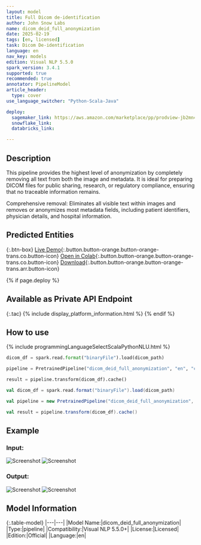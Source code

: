 ```yaml
---
layout: model
title: Full Dicom de-identification 
author: John Snow Labs
name: dicom_deid_full_anonymization
date: 2025-02-19
tags: [en, licensed]
task: Dicom De-identification
language: en
nav_key: models
edition: Visual NLP 5.5.0
spark_version: 3.4.1
supported: true
recommended: true
annotator: PipelineModel
article_header:
  type: cover
use_language_switcher: "Python-Scala-Java"

deploy:
  sagemaker_link: https://aws.amazon.com/marketplace/pp/prodview-jb2mn4ionsi2s
  snowflake_link: 
  databricks_link: 

---
```


## Description

This pipeline provides the highest level of anonymization by completely removing all text from both the image and metadata. It is ideal for preparing DICOM files for public sharing, research, or regulatory compliance, ensuring that no traceable information remains.

Comprehensive removal: Eliminates all visible text within images and removes or anonymizes most metadata fields, including patient identifiers, physician details, and hospital information.

## Predicted Entities

{:.btn-box}
[Live Demo](https://demo.johnsnowlabs.com/ocr/PP_DICOM_DEID/){:.button.button-orange.button-orange-trans.co.button-icon}
[Open in Colab](https://github.com/JohnSnowLabs/visual-nlp-workshop/blob/master/jupyter/Dicom/SparkOcrDicomPretrainedPipelines.ipynb){:.button.button-orange.button-orange-trans.co.button-icon}
[Download](https://s3.amazonaws.com/auxdata.johnsnowlabs.com/clinical/ocr/dicom_deid_full_anonymization_en_5.5.0_3.0_1737198071000.zip){:.button.button-orange.button-orange-trans.arr.button-icon}


{% if page.deploy %}
## Available as Private API Endpoint

{:.tac}
{% include display_platform_information.html %}
{% endif %}

## How to use

<div class="tabs-box" markdown="1">
{% include programmingLanguageSelectScalaPythonNLU.html %}

```python
dicom_df = spark.read.format("binaryFile").load(dicom_path)

pipeline = PretrainedPipeline("dicom_deid_full_anonymization", "en", "clinical/ocr")

result = pipeline.transform(dicom_df).cache()
```
```scala
val dicom_df = spark.read.format("binaryFile").load(dicom_path)

val pipeline = new PretrainedPipeline("dicom_deid_full_anonymization", "en", "clinical/ocr")

val result = pipeline.transform(dicom_df).cache()
```
</div>

## Example

### Input:
![Screenshot](/assets/images/examples_ocr/pp_deid_metadata.png)
![Screenshot](/assets/images/examples_ocr/pp_deid_image.png)

### Output:
![Screenshot](/assets/images/examples_ocr/pp2_metadata.png)
![Screenshot](/assets/images/examples_ocr/pp2_deid.png)

## Model Information

{:.table-model}
|---|---|
|Model Name:|dicom_deid_full_anonymization|
|Type:|pipeline|
|Compatibility:|Visual NLP 5.5.0+|
|License:|Licensed|
|Edition:|Official|
|Language:|en|


